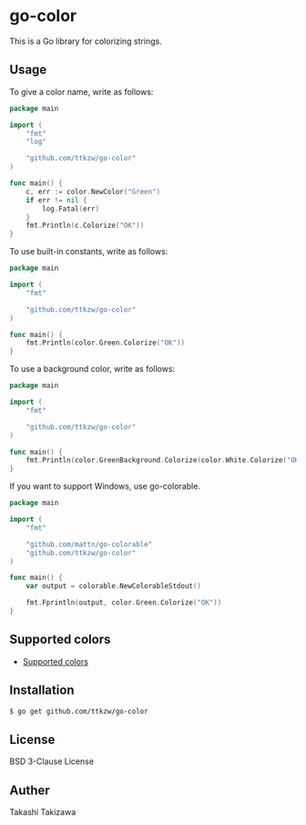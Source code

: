 # go-color

This is a Go library for colorizing strings.

## Usage

To give a color name, write as follows:

```go
package main

import (
	"fmt"
	"log"

	"github.com/ttkzw/go-color"
)

func main() {
	c, err := color.NewColor("Green")
	if err != nil {
		log.Fatal(err)
	}
	fmt.Println(c.Colorize("OK"))
}
```

To use built-in constants, write as follows:

```go
package main

import (
	"fmt"

	"github.com/ttkzw/go-color"
)

func main() {
	fmt.Println(color.Green.Colorize("OK"))
}
```

To use a background color, write as follows:

```go
package main

import (
	"fmt"

	"github.com/ttkzw/go-color"
)

func main() {
	fmt.Println(color.GreenBackground.Colorize(color.White.Colorize("OK")))
}
```

If you want to support Windows, use go-colorable.

```go
package main

import (
	"fmt"

	"github.com/mattn/go-colorable"
	"github.com/ttkzw/go-color"
)

func main() {
	var output = colorable.NewColorableStdout()

	fmt.Fprintln(output, color.Green.Colorize("OK"))
}
```


## Supported colors

- [Supported colors](colors.md)

## Installation

```sh
$ go get github.com/ttkzw/go-color
```


## License

BSD 3-Clause License

## Auther

Takashi Takizawa
